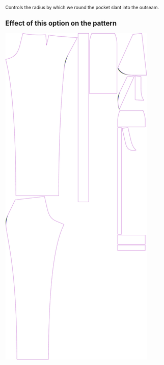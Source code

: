 Controls the radius by which we round the pocket slant into the outseam.

## Effect of this option on the pattern

![This image shows the effect of this option by superimposing several variants that have a different value for this option](charlie_frontpocketslantbend_sample.svg "Effect of this option on the pattern")
